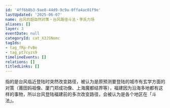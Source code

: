 ```yaml
---
id: '4ff6b8b3-9ae8-44d9-9c9a-0ffa4ac01f9e'
lastUpdated: '2025-06-07'
name: 台风的超自然对策・台风路径斗法・李氏力场
aliases: []
layer: 3
eventDate: null
categoryId: cat_X3JSNomc
tagIds:
- tag_fRp-FvBe
- tag_pt7cyzs9
timelineEvents: []
relations: []
titledLinks: []
---
```

指的是台风临近登陆时突然改变路径，被认为是原预测要登陆的城市有玄学方面的对策（莆田妈祖像、厦门郑成功像、上海魔都结界等），福建因为沿海多地都有这样的事物，所以台风登陆福建前的多次改变路径，会被认为是各个地区在「斗法」。
